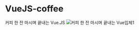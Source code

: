 # VueJS-coffee
커피 한 잔 마시며 끝내는 Vue.JS
![커피 한 잔 마시며 끝내는 Vue입체1](https://user-images.githubusercontent.com/21074282/61426107-27b48600-a954-11e9-85da-d91dfdcf1ad4.jpg)
